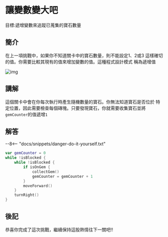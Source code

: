 # 讓變數變大吧

目標:遞增變數來追蹤已蒐集的寶石數量

## 簡介

在上一項挑戰中，如果你不知道關卡中的寶石數量，則不能設定1、2或3
這樣確切的值。你需要比較其現有的值來增加變數的值。這種程式設計模式
稱為遞增值

![img](https://imagedelivery.net/cdkaXPuFls5qlrh3GM4hfA/58b2fcf6-f8ec-4b8d-83a3-09ea7d69a400/public)

## 講解

這個關卡中會在你每次執行時產生隨機數量的寶石。你無法知道寶石是否位於
特定位置，因此需要檢查每個磚塊。只要發現寶石，你就需要收集寶石並將`gemCounter`的值遞增`1`

## 解答

--8<-- "docs/snippets/danger-do-it-yourself.txt"

```swift linenums="1"
var gemCounter = 0
while !isBlocked {
    while !isBlocked {
        if isOnGem {
            collectGem()
            gemCounter = gemCounter + 1
        }
        moveForward()
    }
    turnRight()
}
```

## 後記

恭喜你完成了這次挑戰，繼續保持這股熱情往下一關吧!!
